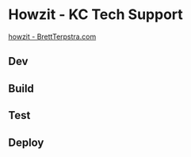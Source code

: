 # Howzit - KC Tech Support
[howzit - BrettTerpstra.com](https://brettterpstra.com/projects/howzit/)

## Dev

## Build

## Test

## Deploy
